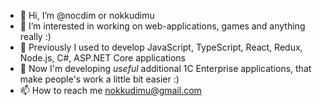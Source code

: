 - 👋 Hi, I’m @nocdim or nokkudimu
- 👀 I’m interested in working on web-applications, games and anything really :)
- 🌱 Previously I used to develop JavaScript, TypeScript, React, Redux, Node.js, C#, ASP.NET Core applications
- 💞️ Now I'm developing *useful* additional 1C Enterprise applications, that make people's work a little bit easier :)
- 📫 How to reach me nokkudimu@gmail.com

<!---
nocdim/nocdim is a ✨ special ✨ repository because its `README.md` (this file) appears on your GitHub profile.
You can click the Preview link to take a look at your changes.
--->
